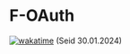 # F-OAuth

[![wakatime](https://wakatime.com/badge/github/FabioKaelin/f-oauth.svg)](https://wakatime.com/badge/github/FabioKaelin/f-oauth) (Seid 30.01.2024)

